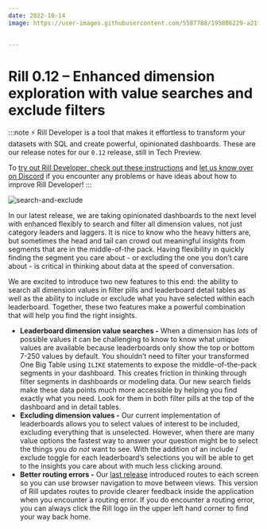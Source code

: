 ```yaml
---
date: 2022-10-14
image: https://user-images.githubusercontent.com/5587788/195886229-a21f30bb-8f1a-4538-bab9-12bccd54b704.png


---
```


# Rill 0.12 – Enhanced dimension exploration with value searches and exclude filters

:::note
⚡ Rill Developer is a tool that makes it effortless to transform your datasets with SQL and create powerful, opinionated dashboards. These are our release notes for our `0.12` release, still in Tech Preview.

To [try out Rill Developer, check out these instructions](../../install) and [let us know over on Discord](https://bit.ly/3bbcSl9) if you encounter any problems or have ideas about how to improve Rill Developer!
:::

![search-and-exclude](https://user-images.githubusercontent.com/5587788/195885688-dddaa25b-f1c4-464f-a8ab-e304769eced4.gif "760311469")




In our latest release, we are taking opinionated dashboards to the next level with enhanced flexibly to search and filter all dimension values, not just category leaders and laggers. It is nice to know who the heavy hitters are, but sometimes the head and tail can crowd out meaningful insights from segments that are in the middle-of-the pack. Having flexibility in quickly finding the segment you care about - or excluding the one you don’t care about - is critical in thinking about data at the speed of conversation.  

We are excited to introduce two new features to this end: the ability to search all dimension values  in filter pills and leaderboard detail tables as well as the ability to include or exclude what you have selected within each leaderboard. Together, these two features make a powerful combination that will help you find the right insights.


- **Leaderboard dimension value searches -** When a dimension has *lots* of possible values it can be challenging to know to know what unique values are available because leaderboards only show the top or bottom 7-250 values by default. You shouldn’t need to filter your transformed One Big Table using `ILIKE` statements to expose the middle-of-the-pack segments in your dashboard. This creates friction in thinking through filter segments in dashboards or modeling data. Our new search fields make these data points much more accessible by helping you find exactly what you need. Look for them in both filter pills at the top of the dashboard and in detail tables.
- **Excluding dimension values -** Our current implementation of leaderboards allows you to select values of interest to be included, excluding everything that is unselected. However, when there are many value options the fastest way to answer your question might be to select the things you *do not* want to see. With the addition of an include / exclude toggle for each leaderboard’s selections you will be able to get to the insights you care about with much less clicking around.
- **Better routing errors -** Our [last release](https://docs.rilldata.com/notes/0.11) introduced routes to each screen so you can use browser navigation to move between views. This version of Rill updates routes to provide clearer feedback inside the application when you encounter a routing error. If you do encounter a routing error, you can always click the Rill logo iin the upper left hand corner to find your way back home.
